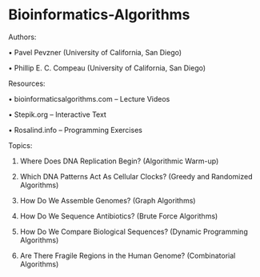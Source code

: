 # Bioinformatics-Algorithms
Authors:

• Pavel Pevzner (University of California, San Diego)

• Phillip E. C. Compeau (University of California, San Diego)

Resources:

• bioinformaticsalgorithms.com – Lecture Videos

• Stepik.org – Interactive Text

• Rosalind.info – Programming Exercises

Topics:

1) Where Does DNA Replication Begin? (Algorithmic Warm-up)

2) Which DNA Patterns Act As Cellular Clocks? (Greedy and Randomized Algorithms)

3) How Do We Assemble Genomes? (Graph Algorithms)

4) How Do We Sequence Antibiotics? (Brute Force Algorithms)

5) How Do We Compare Biological Sequences? (Dynamic Programming Algorithms)

6) Are There Fragile Regions in the Human Genome? (Combinatorial Algorithms)
